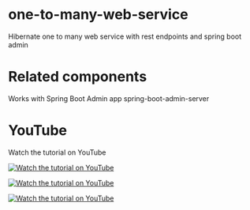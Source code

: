 # one-to-many-web-service
Hibernate one to many web service with rest endpoints and spring boot admin

# Related components
Works with Spring Boot Admin app spring-boot-admin-server

# YouTube

Watch the tutorial on YouTube

[![Watch the tutorial on YouTube](https://img.youtube.com/vi/eQsXQBiXXsg/maxresdefault.jpg)](https://youtu.be/eQsXQBiXXsg)

[![Watch the tutorial on YouTube](https://img.youtube.com/vi/OpX8RBvnN-c/maxresdefault.jpg)](https://youtu.be/OpX8RBvnN-c)

[![Watch the tutorial on YouTube](https://img.youtube.com/vi/Ly79YDERpas/maxresdefault.jpg)](https://youtu.be/Ly79YDERpas)


